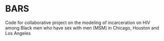 # BARS
Code for collaborative project on the modeling of incarceration on HIV among Black men who have sex with men (MSM) in Chicago, Houston and Los Angeles 
